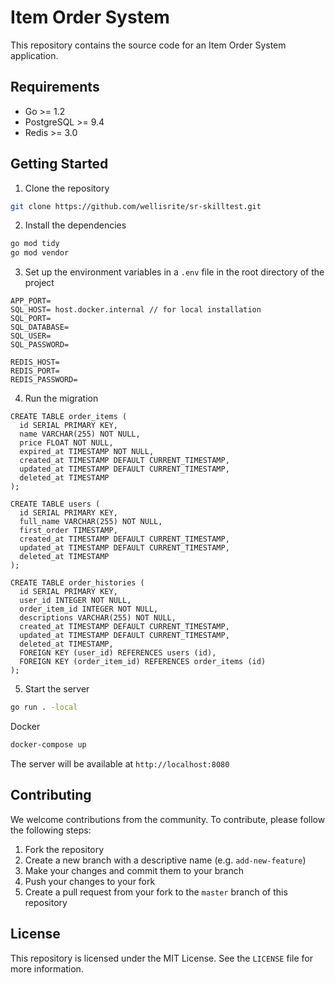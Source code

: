 # Item Order System

This repository contains the source code for an Item Order System application.

## Requirements

- Go >= 1.2
- PostgreSQL >= 9.4
- Redis >= 3.0

## Getting Started

1. Clone the repository

```sh
git clone https://github.com/wellisrite/sr-skilltest.git
```

2. Install the dependencies

```sh
go mod tidy
go mod vendor
```

3. Set up the environment variables in a `.env` file in the root directory of the project

```
APP_PORT=
SQL_HOST= host.docker.internal // for local installation
SQL_PORT=
SQL_DATABASE=
SQL_USER=
SQL_PASSWORD=

REDIS_HOST=
REDIS_PORT=
REDIS_PASSWORD=
```

4. Run the migration

```
CREATE TABLE order_items (
  id SERIAL PRIMARY KEY,
  name VARCHAR(255) NOT NULL,
  price FLOAT NOT NULL,
  expired_at TIMESTAMP NOT NULL,
  created_at TIMESTAMP DEFAULT CURRENT_TIMESTAMP,
  updated_at TIMESTAMP DEFAULT CURRENT_TIMESTAMP,
  deleted_at TIMESTAMP
);

CREATE TABLE users (
  id SERIAL PRIMARY KEY,
  full_name VARCHAR(255) NOT NULL,
  first_order TIMESTAMP,
  created_at TIMESTAMP DEFAULT CURRENT_TIMESTAMP,
  updated_at TIMESTAMP DEFAULT CURRENT_TIMESTAMP,
  deleted_at TIMESTAMP
);

CREATE TABLE order_histories (
  id SERIAL PRIMARY KEY,
  user_id INTEGER NOT NULL,
  order_item_id INTEGER NOT NULL,
  descriptions VARCHAR(255) NOT NULL,
  created_at TIMESTAMP DEFAULT CURRENT_TIMESTAMP,
  updated_at TIMESTAMP DEFAULT CURRENT_TIMESTAMP,
  deleted_at TIMESTAMP,
  FOREIGN KEY (user_id) REFERENCES users (id),
  FOREIGN KEY (order_item_id) REFERENCES order_items (id)
);
```


5. Start the server

```sh
go run . -local
```

Docker 
```sh
docker-compose up
```

The server will be available at `http://localhost:8080`

## Contributing

We welcome contributions from the community. To contribute, please follow the following steps:

1. Fork the repository
2. Create a new branch with a descriptive name (e.g. `add-new-feature`)
3. Make your changes and commit them to your branch
4. Push your changes to your fork
5. Create a pull request from your fork to the `master` branch of this repository

## License

This repository is licensed under the MIT License. See the `LICENSE` file for more information.
